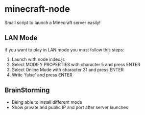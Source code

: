 # minecraft-node
Small script to launch a Minecraft server easily!

## LAN Mode
If you want to play in LAN mode you must follow this steps:
1) Launch with node index.js
2) Select MODIFY PROPERTIES with character 5 and press ENTER
3) Select Online Mode with character 31 and press ENTER
4) Write 'false' and press ENTER

## BrainStorming
* Being able to install different mods
* Show private and public IP and port after server launches
